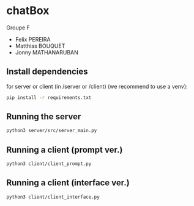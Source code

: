 # chatBox

Groupe F

- Felix PEREIRA
- Matthias BOUQUET
- Jonny MATHANARUBAN

## Install dependencies

for server or client (in /server or /client) (we recommend to use a venv):

```bash
pip install -r requirements.txt
```
## Running the server

```bash
python3 server/src/server_main.py
```
## Running a client (prompt ver.)

```bash
python3 client/client_prompt.py
```

## Running a client (interface ver.)

```bash
python3 client/client_interface.py
```
